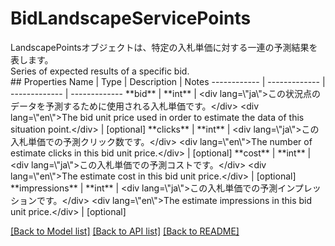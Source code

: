 # BidLandscapeServicePoints

<div lang=\"ja\">LandscapePointsオブジェクトは、特定の入札単価に対する一連の予測結果を表します。</div> <div lang=\"en\">Series of expected results of a specific bid.</div> 
## Properties
Name | Type | Description | Notes
------------ | ------------- | ------------- | -------------
**bid** | **int** | &lt;div lang&#x3D;\&quot;ja\&quot;&gt;この状況点のデータを予測するために使用される入札単価です。&lt;/div&gt; &lt;div lang&#x3D;\&quot;en\&quot;&gt;The bid unit price used in order to estimate the data of this situation point.&lt;/div&gt;  | [optional] 
**clicks** | **int** | &lt;div lang&#x3D;\&quot;ja\&quot;&gt;この入札単価での予測クリック数です。&lt;/div&gt; &lt;div lang&#x3D;\&quot;en\&quot;&gt;The number of estimate clicks in this bid unit price.&lt;/div&gt;  | [optional] 
**cost** | **int** | &lt;div lang&#x3D;\&quot;ja\&quot;&gt;この入札単価での予測コストです。&lt;/div&gt; &lt;div lang&#x3D;\&quot;en\&quot;&gt;The estimate cost in this bid unit price.&lt;/div&gt;  | [optional] 
**impressions** | **int** | &lt;div lang&#x3D;\&quot;ja\&quot;&gt;この入札単価での予測インプレッションです。&lt;/div&gt; &lt;div lang&#x3D;\&quot;en\&quot;&gt;The estimate impressions in this bid unit price.&lt;/div&gt;  | [optional] 

[[Back to Model list]](../README.md#documentation-for-models) [[Back to API list]](../README.md#documentation-for-api-endpoints) [[Back to README]](../README.md)


